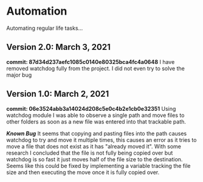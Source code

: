 # Automation

Automating regular life tasks...

## Version 2.0: March 3, 2021

**commit: 87d34d237aefc1085c0140e80325bca4fc4a0648**
I have removed watchdog fully from the project. I did not even try to solve the major bug

## Version 1.0: March 2, 2021

**commit: 06e3524abb3a14024d208c5e0c4b2e1cb0e32351**
Using watchdog module I was able to observe a single path and move files to other folders as soon as a new file was entered into that trackable path.

**_Known Bug_**
It seems that copying and pasting files into the path causes watchdog to try and move it multiple times, this causes an error as it tries to move a file that does not exist as it has "already moved it". With some research I concluded that the file is not fully being copied over but watchdog is so fast it just moves half of the file size to the destination. Seems like this could be fixed by implementing a variable tracking the file size and then executing the move once it is fully copied over.

